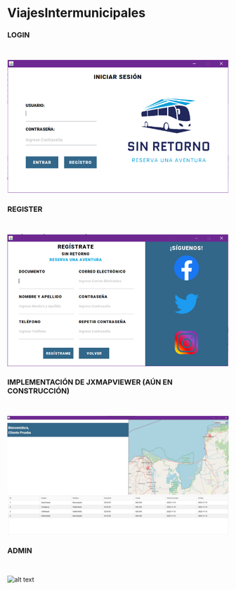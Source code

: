 # ViajesIntermunicipales
<h3>LOGIN</h3> <br>

![alt text](https://github.com/YeinerCassiani/ViajesIntermunicipales/blob/main/Imagenes/CapturaLogin.PNG)

<h3>REGISTER</h3> <br>

![alt text](https://github.com/YeinerCassiani/ViajesIntermunicipales/blob/main/Imagenes/CapturaRegister.PNG)

<h3>IMPLEMENTACIÓN DE JXMAPVIEWER (AÚN EN CONSTRUCCIÓN)</h3> <br>

![alt text](https://github.com/YeinerCassiani/ViajesIntermunicipales/blob/main/Imagenes/CapturaImplementacionMapa.PNG)

<h3>ADMIN</h3> <br>

![alt text](https://github.com/YeinerCassiani/ViajesIntermunicipales/blob/main/Imagenes/Admin.PNG)
